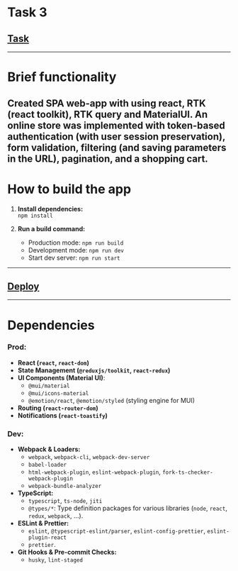 # Task 3

## [Task](https://innowise-group.atlassian.net/jira/software/c/projects/JST/boards/390?selectedIssue=JST-2421)

--- 

# Brief functionality

Created SPA web-app with using react, RTK (react toolkit), RTK query and MaterialUI.
An online store was implemented with token-based authentication (with user session preservation), form validation, filtering (and saving parameters in the URL), pagination, and a shopping cart.
---

# How to build the app
1. **Install dependencies:**  
   `npm install`

2. **Run a build command:**
   * Production mode: `npm run build`
   * Development mode: `npm run dev`
   * Start dev server: `npm run start`

---

## [Deploy](https://halubko.github.io/task3/)

---

# Dependencies
### Prod: 
* **React (`react`, `react-dom`)**
* **State Management (`@reduxjs/toolkit`, `react-redux`)**
* **UI Components (Material UI)**:
   * `@mui/material`
   * `@mui/icons-material`
   * `@emotion/react`, `@emotion/styled` (styling engine for MUI)
* **Routing (`react-router-dom`)**
* **Notifications (`react-toastify`)**
### Dev:
* **Webpack & Loaders:**
    * `webpack`, `webpack-cli`, `webpack-dev-server`
    * `babel-loader`
    * `html-webpack-plugin`, `eslint-webpack-plugin`, `fork-ts-checker-webpack-plugin`
    * `webpack-bundle-analyzer`
* **TypeScript:**
    * `typescript`, `ts-node`, `jiti`
    * `@types/*`: Type definition packages for various libraries (`node`, `react`, `redux`, `webpack`, ...).
* **ESLint & Prettier:**
    * `eslint`, `@typescript-eslint/parser`, `eslint-config-prettier`, `eslint-plugin-react`
    * `prettier`.
* **Git Hooks & Pre-commit Checks:**
    * `husky`, `lint-staged`